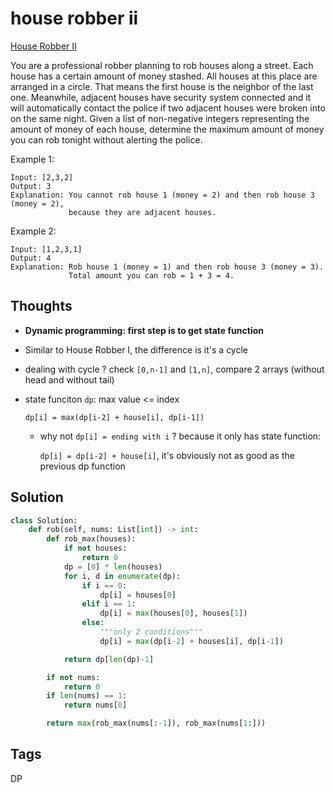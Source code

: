 #  house robber ii

[House Robber II](https://leetcode.com/problems/house-robber-ii)

You are a professional robber planning to rob houses along a street. Each house has a certain amount of money stashed. All houses at this place are arranged in a circle. That means the first house is the neighbor of the last one. Meanwhile, adjacent houses have security system connected and it will automatically contact the police if two adjacent houses were broken into on the same night. Given a list of non-negative integers representing the amount of money of each house, determine the maximum amount of money you can rob tonight without alerting the police.

Example 1:

```text
Input: [2,3,2]
Output: 3
Explanation: You cannot rob house 1 (money = 2) and then rob house 3 (money = 2),
             because they are adjacent houses.
```

Example 2:

```text
Input: [1,2,3,1]
Output: 4
Explanation: Rob house 1 (money = 1) and then rob house 3 (money = 3).
             Total amount you can rob = 1 + 3 = 4.
```

## Thoughts

* **Dynamic programming: first step is to get state function**
* Similar to House Robber I, the difference is it's a cycle 
* dealing with cycle ? check `[0,n-1]` and `[1,n]`, compare 2 arrays \(without head and without tail\)
* state funciton `dp`: max value &lt;= index 

  `dp[i] = max(dp[i-2] + house[i], dp[i-1])`

  * why not `dp[i] = ending with i` ? because it only has state function:

    `dp[i] = dp[i-2] + house[i]`, it's obviously not as good as the previous dp function 

## Solution

```python
class Solution:    
    def rob(self, nums: List[int]) -> int:
        def rob_max(houses):            
            if not houses:
                return 0
            dp = [0] * len(houses)
            for i, d in enumerate(dp):
                if i == 0:
                    dp[i] = houses[0]
                elif i == 1:
                    dp[i] = max(houses[0], houses[1])
                else:
                    """only 2 conditions"""
                    dp[i] = max(dp[i-2] + houses[i], dp[i-1])

            return dp[len(dp)-1]

        if not nums:
            return 0
        if len(nums) == 1:
            return nums[0]

        return max(rob_max(nums[:-1]), rob_max(nums[1:]))
```

## Tags

DP

